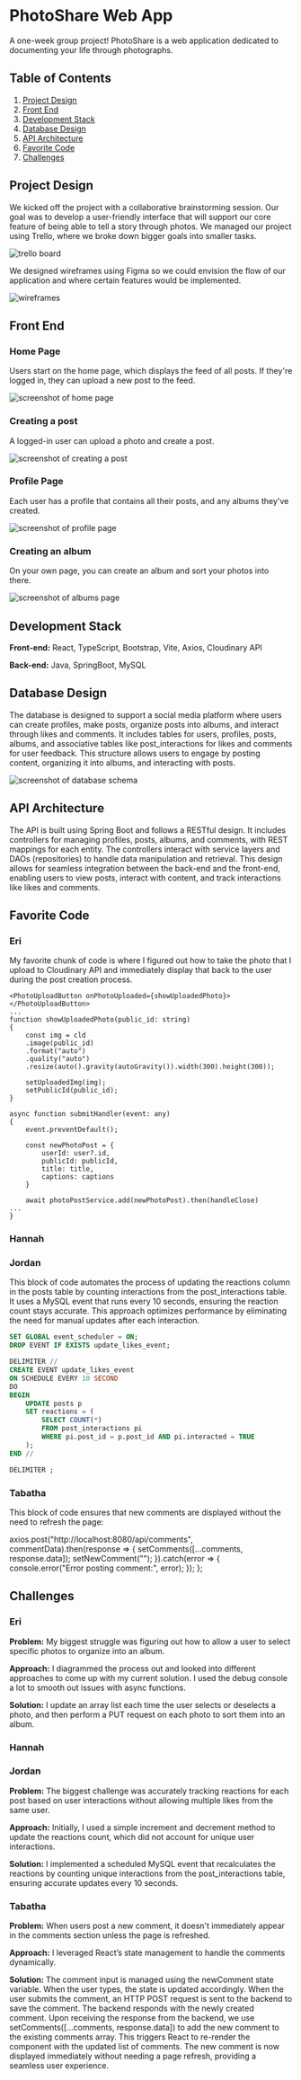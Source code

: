 # PhotoShare Web App
A one-week group project! PhotoShare is a web application dedicated to documenting your life through photographs.

## Table of Contents
1. [Project Design](#project-design)
2. [Front End](#front-end)
3. [Development Stack](#development-stack)
4. [Database Design](#database-design)
5. [API Architecture](#api-architecture)
6. [Favorite Code](#favorite-code)
7. [Challenges](#challenges)

## Project Design
We kicked off the project with a collaborative brainstorming session. Our goal was to develop a user-friendly interface that will support our core feature of being able to tell a story through photos. We managed our project using Trello, where we broke down bigger goals into smaller tasks.

![trello board](./readme-img/trello.png)

We designed wireframes using Figma so we could envision the flow of our application and where certain features would be implemented.

![wireframes](./readme-img/wireframes.png)

## Front End

### Home Page
Users start on the home page, which displays the feed of all posts. If they're logged in, they can upload a new post to the feed.

![screenshot of home page](./readme-img/home.png)

### Creating a post
A logged-in user can upload a photo and create a post.

![screenshot of creating a post](./readme-img/create-post.png)

### Profile Page
Each user has a profile that contains all their posts, and any albums they've created.

![screenshot of profile page](./readme-img/profile.png)

### Creating an album
On your own page, you can create an album and sort your photos into there.

![screenshot of albums page](./readme-img/album-edit.png)

## Development Stack
**Front-end:** React, TypeScript, Bootstrap, Vite, Axios, Cloudinary API

**Back-end:** Java, SpringBoot, MySQL

## Database Design
  The database is designed to support a social media platform where users can create profiles, make posts, organize posts into albums, and interact through likes and comments. It includes tables for users, profiles, posts, albums, and associative tables like post_interactions for likes and comments for user feedback. This structure allows users to engage by posting content, organizing it into albums, and interacting with posts.

  ![screenshot of database schema ](./readme-img/schema.png)

## API Architecture
  The API is built using Spring Boot and follows a RESTful design. It includes controllers for managing profiles, posts, albums, and comments, with REST mappings for each entity. The controllers interact with service layers and DAOs (repositories) to handle data manipulation and retrieval. This design allows for seamless integration between the back-end and the front-end, enabling users to view posts, interact with content, and track interactions like likes and comments.

## Favorite Code
### Eri
My favorite chunk of code is where I figured out how to take the photo that I upload to Cloudinary API and immediately display that back to the user during the post creation process.

```tsx
<PhotoUploadButton onPhotoUploaded={showUploadedPhoto}></PhotoUploadButton>
...
function showUploadedPhoto(public_id: string)
{
    const img = cld
    .image(public_id)
    .format("auto")
    .quality("auto")
    .resize(auto().gravity(autoGravity()).width(300).height(300));

    setUploadedImg(img);
    setPublicId(public_id);
}

async function submitHandler(event: any)
{
    event.preventDefault();

    const newPhotoPost = {
        userId: user?.id,
        publicId: publicId,
        title: title,
        captions: captions
    }

    await photoPostService.add(newPhotoPost).then(handleClose)
...
}
```

### Hannah
### Jordan
This block of code automates the process of updating the reactions column in the posts table by counting interactions from the post_interactions table. It uses a MySQL event that runs every 10 seconds, ensuring the reaction count stays accurate. This approach optimizes performance by eliminating the need for manual updates after each interaction.
```sql
SET GLOBAL event_scheduler = ON;
DROP EVENT IF EXISTS update_likes_event;

DELIMITER //
CREATE EVENT update_likes_event
ON SCHEDULE EVERY 10 SECOND
DO
BEGIN
	UPDATE posts p
	SET reactions = (
		SELECT COUNT(*)
		FROM post_interactions pi
		WHERE pi.post_id = p.post_id AND pi.interacted = TRUE
	);
END //

DELIMITER ;
```

### Tabatha
This block of code ensures that new comments are displayed without the need to refresh the page:

axios.post("http://localhost:8080/api/comments", commentData).then(response => {
      setComments([...comments, response.data]);
      setNewComment("");
    }).catch(error => {
      console.error("Error posting comment:", error);
    });
  };

## Challenges
### Eri
**Problem:** My biggest struggle was figuring out how to allow a user to select specific photos to organize into an album. 

**Approach:** I diagrammed the process out and looked into different approaches to come up with my current solution. I used the debug console a lot to smooth out issues with async functions.

**Solution:** I update an array list each time the user selects or deselects a photo, and then perform a PUT request on each photo to sort them into an album. 

### Hannah

### Jordan
**Problem:** The biggest challenge was accurately tracking reactions for each post based on user interactions without allowing multiple likes from the same user.

**Approach:** Initially, I used a simple increment and decrement method to update the reactions count, which did not account for unique user interactions.

**Solution:** I implemented a scheduled MySQL event that recalculates the reactions by counting unique interactions from the post_interactions table, ensuring accurate updates every 10 seconds.

### Tabatha
**Problem:** When users post a new comment, it doesn't immediately appear in the comments section unless the page is refreshed.

**Approach:** I leveraged React’s state management to handle the comments dynamically. 

**Solution:** The comment input is managed using the newComment state variable. When the user types, the state is updated accordingly. When the user submits the comment, an HTTP POST request is sent to the backend to save the comment. The backend responds with the newly created comment. Upon receiving the response from the backend, we use setComments([...comments, response.data]) to add the new comment to the existing comments array. This triggers React to re-render the component with the updated list of comments. The new comment is now displayed immediately without needing a page refresh, providing a seamless user experience.